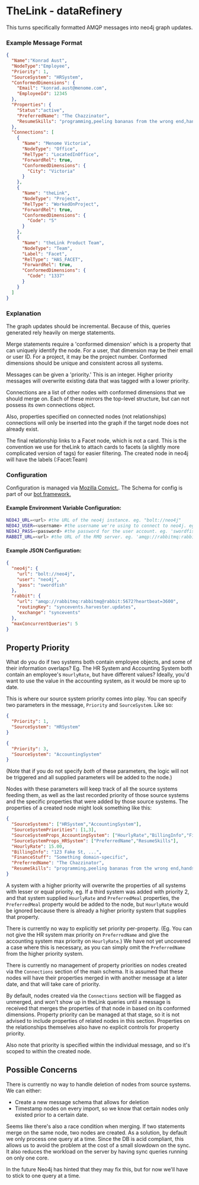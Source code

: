 # TheLink - dataRefinery

This turns specifically formatted AMQP messages into neo4j graph updates.

### Example Message Format
```json
{
  "Name":"Konrad Aust",
  "NodeType":"Employee",
  "Priority": 1,
  "SourceSystem": "HRSystem",
  "ConformedDimensions": {
    "Email": "konrad.aust@menome.com",
    "EmployeeId": 12345
  },
  "Properties": {
    "Status":"active",
    "PreferredName": "The Chazzinator",
    "ResumeSkills": "programming,peeling bananas from the wrong end,handstands,sweet kickflips"
  },
  "Connections": [
    {
      "Name": "Menome Victoria",
      "NodeType": "Office",
      "RelType": "LocatedInOffice",
      "ForwardRel": true,
      "ConformedDimensions": {
        "City": "Victoria"
      }
    },
    {
      "Name": "theLink",
      "NodeType": "Project",
      "RelType": "WorkedOnProject",
      "ForwardRel": true,
      "ConformedDimensions": {
        "Code": "5"
      }
    },
    {
      "Name": "theLink Product Team",
      "NodeType": "Team",
      "Label": "Facet",
      "RelType": "HAS_FACET",
      "ForwardRel": true,
      "ConformedDimensions": {
        "Code": "1337"
      }
    }
  ]
}
```

### Explanation

The graph updates should be incremental. Because of this, queries generated rely heavily on merge statements.

Merge statements require a 'conformed dimension' which is a property that can uniquely identify the node. For a user, that dimension may be their email or user ID. For a project, it may be the project number. Conformed dimensions should be unique and consistent across all systems.

Messages can be given a 'priority.' This is an integer. Higher priority messages will overwrite existing data that was tagged with a lower priority.

Connections are a list of other nodes with conformed dimensions that we should merge on. 
Each of these mirrors the top-level structure, but can not possess its own connections object.

Also, properties specified on connected nodes (not relationships) connections will only be inserted into the graph if the target node does not already exist.

The final relationship links to a Facet node, which is not a card. This is the convention we use for theLink to attach cards to facets (a slightly more complicated version of tags) for easier filtering. The created node in neo4j will have the labels (:Facet:Team)

### Configuration

Configuration is managed via [Mozilla Convict.](https://github.com/mozilla/node-convict). The Schema for config is part of our [bot framework.](https://github.com/menome/botframework/blob/master/src/config.js)

#### Example Environment Variable Configuration:
```sh
NEO4J_URL=<url> #the URL of the neo4j instance. eg. "bolt://neo4j"
NEO4J_USER=<username> #the username we're using to connect to neo4j. eg. 'neo4j'
NEO4J_PASS=<password> #the password for the user account. eg. 'swordfish'
RABBIT_URL=<url> #the URL of the RMQ server. eg. 'amqp://rabbitmq:rabbitmq@rabbit:5672?heartbeat=3600'
```

#### Example JSON Configuration:
```json
{
  "neo4j": {
    "url": "bolt://neo4j",
    "user": "neo4j",
    "pass": "swordfish"
  },
  "rabbit": {
    "url": "amqp://rabbitmq:rabbitmq@rabbit:5672?heartbeat=3600",
    "routingKey": "syncevents.harvester.updates",
    "exchange": "syncevents"
  },
  "maxConcurrentQueries": 5
}
```

## Property Priority

What do you do if two systems both contain employee objects, and some of their information overlaps? Eg. The HR System and Accounting System both contain an employee's `HourlyRate`, but have different values? Ideally, you'd want to use the value in the accounting system, as it would be more up to date.

This is where our source system priority comes into play. You can specify two parameters in the message, `Priority` and `SourceSystem`. Like so:

```json
{
  "Priority": 1,
  "SourceSystem": "HRSystem"
}
```

```json
{
  "Priority": 3,
  "SourceSystem": "AccountingSystem"
}
```
(Note that if you do not specify _both_ of these parameters, the logic will not be triggered and all supplied parameters will be added to the node.)

Nodes with these parameters will keep track of all the source systems feeding them, as well as the last recorded priority of those source systems and the specific properties that were added by those source systems. The properties of a created node might look something like this:

```json
{
  "SourceSystems": ["HRSystem","AccountingSystem"],
  "SourceSystemPriorities": [1,3],
  "SourceSystemProps_AccountingSystem": ["HourlyRate","BillingInfo","FinanceStuff"],
  "SourceSystemProps_HRSystem": ["PreferredName","ResumeSkills"],
  "HourlyRate": 15.00,
  "BillingInfo": "123 Fake St, ...",
  "FinanceStuff": "Something domain-specific",
  "PreferredName": "The Chazzinator",
  "ResumeSkills": "programming,peeling bananas from the wrong end,handstands,sweet kickflips"
}
```

A system with a higher priority will overwrite the properties of all systems with lesser or equal priority. eg. If a third system was added with priority 2, and that system supplied `HourlyRate` and `PreferredMeal` properties, the `PreferredMeal` property would be added to the node, but `HourlyRate` would be ignored because there is already a higher priority system that supplies that property.

There is currently no way to explicitly set priority per-property. (Eg. You can not give the HR system max priority on `PreferredName` and give the accounting system max priority on `HourlyRate`.) We have not yet uncovered a case where this is necessary, as you can simply omit the `PreferredName` from the higher priority system.

There is currently no management of property priorities on nodes created via the `Connections` section of the main schema. It is assumed that these nodes will have their properties merged in with another message at a later date, and that will take care of priority.

By default, nodes created via the `Connections` section will be flagged as unmerged, and won't show up in theLink queries until a message is received that merges the properties of that node in based on its conformed dimensions. Property priority can be managed at that stage, so it is not advised to include properties of related nodes in this section. Properties on the relationships themselves also have no explicit controls for property priority.

Also note that priority is specified within the individual message, and so it's scoped to within the created node.

## Possible Concerns
There is currently no way to handle deletion of nodes from source systems. We can either:
  * Create a new message schema that allows for deletion
  * Timestamp nodes on every import, so we know that certain nodes only existed prior to a certain date.

Seems like there's also a race condition when merging. If two statements merge on the same node, two nodes are created. As a solution, by default we only process one query at a time. Since the DB is acid compliant, this allows us to avoid the problem at the cost of a small slowdown on the sync. It also reduces the workload on the server by having sync queries running on only one core.

In the future Neo4j has hinted that they may fix this, but for now we'll have to stick to one query at a time.